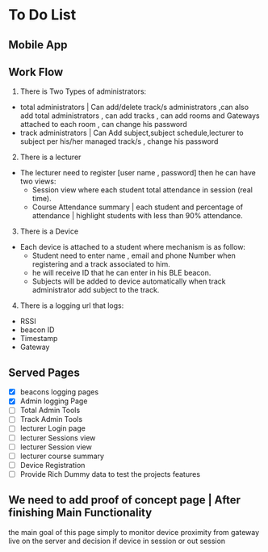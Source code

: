 # To Do List
## Mobile App
## Work Flow

1. There is Two Types of administrators:
  * total administrators | Can add/delete track/s administrators ,can also add total administrators , can add tracks , can add rooms and Gateways attached to each room , can change his password
  * track administrators | Can Add subject,subject schedule,lecturer to subject per his/her managed track/s , change his password
2. There is a lecturer
  * The lecturer need to register [user name ,  password] then he can have two views:
    * Session view where each student total attendance in session (real time).
    * Course Attendance summary | each student and percentage of attendance | highlight students with less than 90% attendance.
3. There is a Device
  * Each device is attached to a student where mechanism is as follow:
    * Student need to enter name , email and phone Number when registering and a track associated to him.
    * he will receive ID that he can enter in his BLE beacon.
    * Subjects will be added to device automatically when track administrator add subject to the track.
4. There is a logging url that logs:
  * RSSI
  * beacon ID
  * Timestamp
  * Gateway

## Served Pages
- [x] beacons logging pages   
- [x] Admin logging Page      
- [ ] Total Admin Tools      
- [ ] Track Admin Tools      
- [ ] lecturer Login page    
- [ ] lecturer Sessions view
- [ ] lecturer Session view  
- [ ] lecturer course summary
- [ ] Device Registration    
- [ ] Provide Rich Dummy data to test the projects features

## We need to add proof of concept page | After finishing Main Functionality

the main goal of this page simply to monitor device proximity from gateway live on the server and decision if device in session or out session

